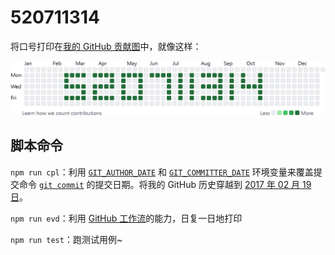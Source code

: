 # 520711314

将口号打印在[我的 GitHub 贡献图](https://github.com/itabbot?from=2017-02-19&org=52071#520711314)中，就像这样：

<a alt="520711314" target="_blank" href="https://github.com/itabbot?from=2017-02-19&org=52071#520711314">
  <img alt="520711314" width="718.5" src="./imgs/contribution-graph.png">
</a>

## 脚本命令

`npm run cpl`：利用 [`GIT_AUTHOR_DATE`](https://git-scm.com/docs/git-commit#_commit_information) 和 [`GIT_COMMITTER_DATE`](https://git-scm.com/docs/git-commit#_commit_information) 环境变量来覆盖提交命令 [`git commit`](https://git-scm.com/docs/git-commit) 的提交日期。将我的 GitHub 历史穿越到 [2017 年 02 月 19 日](https://github.com/itabbot?from=2017-02-19&org=52071#520711314)。

`npm run evd`：利用 [GitHub 工作流](./.github/workflows/auto-commit-everyday.yml)的能力，日复一日地打印

`npm run test`：跑测试用例~
